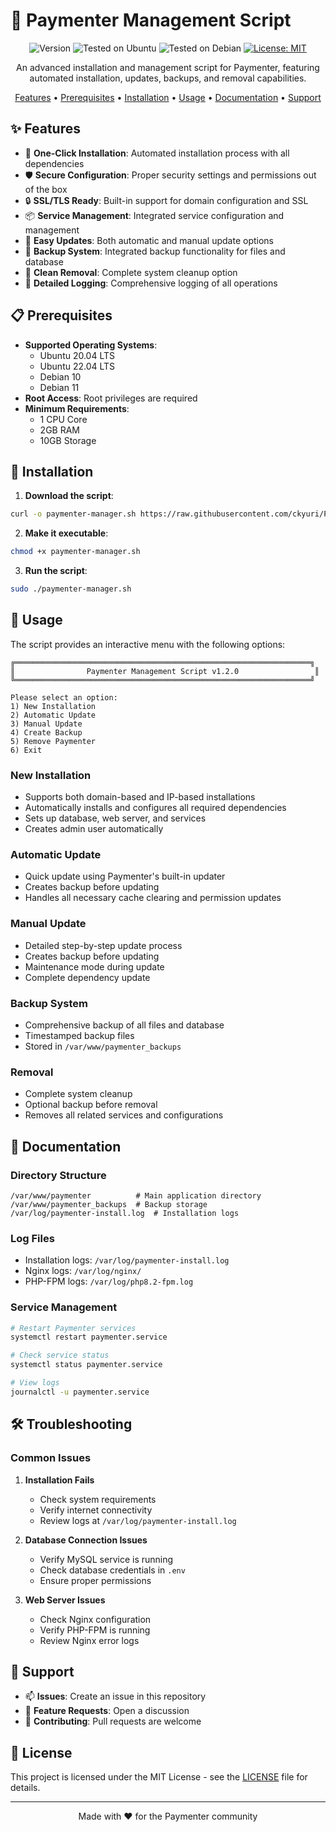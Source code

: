 # 🚀 Paymenter Management Script

<div align="center">

![Version](https://img.shields.io/badge/version-1.2.0-blue.svg?cacheSeconds=2592000)
![Tested on Ubuntu](https://img.shields.io/badge/Ubuntu-20.04%20%7C%2022.04-E95420?style=flat&logo=ubuntu&logoColor=white)
![Tested on Debian](https://img.shields.io/badge/Debian-10%20%7C%2011-A81D33?style=flat&logo=debian&logoColor=white)
[![License: MIT](https://img.shields.io/badge/License-MIT-yellow.svg)](https://opensource.org/licenses/MIT)

An advanced installation and management script for Paymenter, featuring automated installation, updates, backups, and removal capabilities.

[Features](#✨-features) •
[Prerequisites](#📋-prerequisites) •
[Installation](#💾-installation) •
[Usage](#🔧-usage) •
[Documentation](#📖-documentation) •
[Support](#💬-support)

</div>

## ✨ Features

- 🔄 **One-Click Installation**: Automated installation process with all dependencies
- 🛡️ **Secure Configuration**: Proper security settings and permissions out of the box
- 🔒 **SSL/TLS Ready**: Built-in support for domain configuration and SSL
- 📦 **Service Management**: Integrated service configuration and management
- 🔄 **Easy Updates**: Both automatic and manual update options
- 💾 **Backup System**: Integrated backup functionality for files and database
- 🧹 **Clean Removal**: Complete system cleanup option
- 📝 **Detailed Logging**: Comprehensive logging of all operations

## 📋 Prerequisites

- **Supported Operating Systems**:
  - Ubuntu 20.04 LTS
  - Ubuntu 22.04 LTS
  - Debian 10
  - Debian 11
- **Root Access**: Root privileges are required
- **Minimum Requirements**:
  - 1 CPU Core
  - 2GB RAM
  - 10GB Storage

## 💾 Installation

1. **Download the script**:
```bash
curl -o paymenter-manager.sh https://raw.githubusercontent.com/ckyuri/Paymenter-Install-Script/refs/heads/main/paymenter-manager.sh
```

2. **Make it executable**:
```bash
chmod +x paymenter-manager.sh
```

3. **Run the script**:
```bash
sudo ./paymenter-manager.sh
```

## 🔧 Usage

The script provides an interactive menu with the following options:

```
╔══════════════════════════════════════════════════════════════════╗
║                Paymenter Management Script v1.2.0                 ║
╚══════════════════════════════════════════════════════════════════╝

Please select an option:
1) New Installation
2) Automatic Update
3) Manual Update
4) Create Backup
5) Remove Paymenter
6) Exit
```

### New Installation

- Supports both domain-based and IP-based installations
- Automatically installs and configures all required dependencies
- Sets up database, web server, and services
- Creates admin user automatically

### Automatic Update

- Quick update using Paymenter's built-in updater
- Creates backup before updating
- Handles all necessary cache clearing and permission updates

### Manual Update

- Detailed step-by-step update process
- Creates backup before updating
- Maintenance mode during update
- Complete dependency update

### Backup System

- Comprehensive backup of all files and database
- Timestamped backup files
- Stored in `/var/www/paymenter_backups`

### Removal

- Complete system cleanup
- Optional backup before removal
- Removes all related services and configurations

## 📖 Documentation

### Directory Structure

```
/var/www/paymenter          # Main application directory
/var/www/paymenter_backups  # Backup storage
/var/log/paymenter-install.log  # Installation logs
```

### Log Files

- Installation logs: `/var/log/paymenter-install.log`
- Nginx logs: `/var/log/nginx/`
- PHP-FPM logs: `/var/log/php8.2-fpm.log`

### Service Management

```bash
# Restart Paymenter services
systemctl restart paymenter.service

# Check service status
systemctl status paymenter.service

# View logs
journalctl -u paymenter.service
```

## 🛠️ Troubleshooting

### Common Issues

1. **Installation Fails**
   - Check system requirements
   - Verify internet connectivity
   - Review logs at `/var/log/paymenter-install.log`

2. **Database Connection Issues**
   - Verify MySQL service is running
   - Check database credentials in `.env`
   - Ensure proper permissions

3. **Web Server Issues**
   - Check Nginx configuration
   - Verify PHP-FPM is running
   - Review Nginx error logs

## 💬 Support

- 📫 **Issues**: Create an issue in this repository
- 📝 **Feature Requests**: Open a discussion
- 🤝 **Contributing**: Pull requests are welcome

## 📜 License

This project is licensed under the MIT License - see the [LICENSE](LICENSE) file for details.

---

<div align="center">
Made with ❤️ for the Paymenter community
</div>
